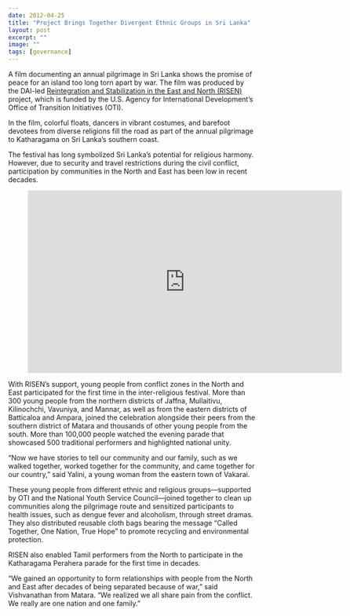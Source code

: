 ```yaml
---
date: 2012-04-25
title: "Project Brings Together Divergent Ethnic Groups in Sri Lanka"
layout: post
excerpt: ""
image: ""
tags: [governance]
---
```

<p>A film documenting an annual pilgrimage in Sri Lanka shows the promise of peace for an island too long torn apart by war. The film was produced by the DAI-led <a href="https://www.dai.com/our-work/projects/sri-lanka-reintegration-and-stabilization-east-and-north-risen">Reintegration and Stabilization in the East and North (RISEN)</a> project, which is funded by the U.S. Agency for International Development’s Office of Transition Initiatives (OTI).</p><p>In the film, colorful floats, dancers in vibrant costumes, and barefoot devotees from diverse religions fill the road as part of the annual pilgrimage to Katharagama on Sri Lanka’s southern coast.</p><p>The festival has long symbolized Sri Lanka’s potential for religious harmony. However, due to security and travel restrictions during the civil conflict, participation by communities in the North and East has been low in recent decades.</p><figure class="kg-card kg-embed-card"><iframe src="https://player.vimeo.com/video/39477911" width="640" height="372" frameborder="0" webkitallowfullscreen="" mozallowfullscreen="" allowfullscreen=""></iframe></figure><p>With RISEN’s support, young people from conflict zones in the North and East participated for the first time in the inter-religious festival. More than 300 young people from the northern districts of Jaffna, Mullaitivu, Kilinochchi, Vavuniya, and Mannar, as well as from the eastern districts of Batticaloa and Ampara, joined the celebration alongside their peers from the southern district of Matara and thousands of other young people from the south. More than 100,000 people watched the evening parade that showcased 500 traditional performers and highlighted national unity.</p><p>“Now we have stories to tell our community and our family, such as we walked together, worked together for the community, and came together for our country,” said Yalini, a young woman from the eastern town of Vakarai.</p><p>These young people from different ethnic and religious groups—supported by OTI and the National Youth Service Council—joined together to clean up communities along the pilgrimage route and sensitized participants to health issues, such as dengue fever and alcoholism, through street dramas. They also distributed reusable cloth bags bearing the message “Called Together, One Nation, True Hope” to promote recycling and environmental protection.</p><p>RISEN also enabled Tamil performers from the North to participate in the Katharagama Perahera parade for the first time in decades.</p><p>“We gained an opportunity to form relationships with people from the North and East after decades of being separated because of war,” said Vishvanathan from Matara. “We realized we all share pain from the conflict. We really are one nation and one family.”</p>
  